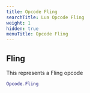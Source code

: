 ```yaml
---
title: Opcode Fling
searchTitle: Lua Opcode Fling
weight: 1
hidden: true
menuTitle: Opcode Fling
---
```

## Fling

This represents a Fling opcode
```lua
Opcode.Fling
```